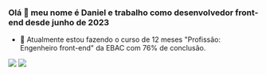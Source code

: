 ### Olá 👋 meu nome é Daniel e trabalho como desenvolvedor front-end desde junho de 2023

  
- 🌱 Atualmente estou fazendo o curso de 12 meses "Profissão: Engenheiro front-end" da EBAC com 76% de conclusão.

<div>
<img src="https://github-readme-stats-xi-six-23.vercel.app/api?username=danijoss&show_icons=true&theme=dracula&include_all_commits=true&count_private=true" />
<img src="https://github-readme-stats-xi-six-23.vercel.app/api/top-langs/?username=danijoss&layout=compact&langs_count=7&theme=dracula" />
<div>

<!--
**danijoss/danijoss** is a ✨ _special_ ✨ repository because its `README.md` (this file) appears on your GitHub profile.

Here are some ideas to get you started:

- 🔭 I’m currently working on ...
- 🌱 I’m currently learning ...
- 👯 I’m looking to collaborate on ...
- 🤔 I’m looking for help with ...
- 💬 Ask me about ...
- 📫 How to reach me: ...
- 😄 Pronouns: ...
- ⚡ Fun fact: ...
-->
